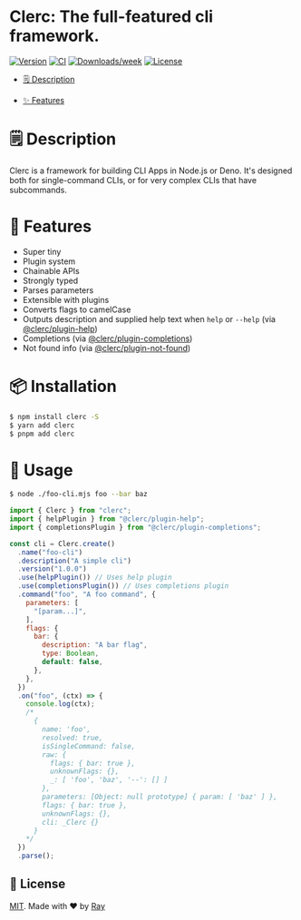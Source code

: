 Clerc: The full-featured cli framework.
=======================================

[![Version](https://img.shields.io/npm/v/clerc.svg)](https://npmjs.org/package/clerc)
[![CI](https://github.com/so1ve/clerc/actions/workflows/ci.yml/badge.svg)](https://github.com/so1ve/clerc/actions/workflows/ci.yml)
[![Downloads/week](https://img.shields.io/npm/dw/clerc.svg)](https://npmjs.org/package/clerc)
[![License](https://img.shields.io/npm/l/clerc.svg)](https://github.com/so1ve/clerc/blob/main/package.json)

<!-- toc -->
* [🗒 Description](#-description)
<!-- * [🚀 Getting Started Tutorial](#-getting-started-tutorial) -->
* [✨ Features](#-features)
<!-- * [📌 Requirements](#-requirements)
* [📌 Migrating from V1](#-migrating-from-v1)
* [🏗 Usage](#-usage)
* [📚 Examples](#-examples)
* [🔨 Commands](#-commands)
* [🏭 Related Repositories](#-related-repositories)
* [🦔 Learn More](#-learn-more)
* [📣 Feedback](#-feedback) -->
<!-- tocstop -->

# 🗒 Description

Clerc is a framework for building CLI Apps in Node.js or Deno. It's designed both for single-command CLIs, or for very complex CLIs that have subcommands.

# 💎 Features
- Super tiny
- Plugin system
- Chainable APIs
- Strongly typed
- Parses parameters
- Extensible with plugins
- Converts flags to camelCase
- Outputs description and supplied help text when `help` or `--help` (via [@clerc/plugin-help](./packages/plugin-help/))
- Completions (via [@clerc/plugin-completions](./packages/plugin-completions/))
- Not found info (via [@clerc/plugin-not-found](./packages/plugin-not-found/))

# 📦 Installation

```bash
$ npm install clerc -S
$ yarn add clerc
$ pnpm add clerc
```

# 🚀 Usage

```bash
$ node ./foo-cli.mjs foo --bar baz
```

```js
import { Clerc } from "clerc";
import { helpPlugin } from "@clerc/plugin-help";
import { completionsPlugin } from "@clerc/plugin-completions";

const cli = Clerc.create()
  .name("foo-cli")
  .description("A simple cli")
  .version("1.0.0")
  .use(helpPlugin()) // Uses help plugin
  .use(completionsPlugin()) // Uses completions plugin
  .command("foo", "A foo command", {
    parameters: [
      "[param...]",
    ],
    flags: {
      bar: {
        description: "A bar flag",
        type: Boolean,
        default: false,
      },
    },
  })
  .on("foo", (ctx) => {
    console.log(ctx);
    /*
      {
        name: 'foo',
        resolved: true,
        isSingleCommand: false,
        raw: {
          flags: { bar: true },
          unknownFlags: {},
          _: [ 'foo', 'baz', '--': [] ]
        },
        parameters: [Object: null prototype] { param: [ 'baz' ] },
        flags: { bar: true },
        unknownFlags: {},
        cli: _Clerc {}
      }
    */
  })
  .parse();
```

## 📝 License

[MIT](./LICENSE). Made with ❤️ by [Ray](https://github.com/so1ve)